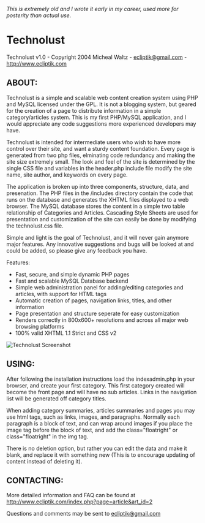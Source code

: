 *This is extremely old and I wrote it early in my career, used more for posterity than actual use.*

# Technolust

Technolust v1.0 - Copyright 2004 Micheal Waltz - ecliptik@gmail.com - http://www.ecliptik.com

## ABOUT:
Technolust is a simple and scalable web content creation system using PHP and MySQL licensed under the GPL. It is not a blogging system, but geared for the creation of a page to distribute information in a simple category/articles system. This is my first PHP/MySQL application, and I would appreciate any code suggestions more experienced developers may have.

Technolust is intended for intermediate users who wish to have more control over their site, and want a sturdy content foundation. Every page is generated from two php files, elminating code redundancy and making the site size extremely small. The look and feel of the site is determined by the single CSS file and variables in the header.php include file modify the site name, site author, and keywords on every page.

The application is broken up into three components, structure, data, and presenation. The PHP files in the /includes directory contain the code that runs on the database and generates the XHTML files displayed to a web browser. The MySQL database stores the content in a simple two table relationship of Categories and Articles. Cascading Style Sheets are used for presentation and customization of the site can easily be done by modifying the technolust.css file.

Simple and light is the goal of Technolust, and it will never gain anymore major features. Any innovative suggestions and bugs will be looked at and could be added, so please give any feedback you have.

Features:

* Fast, secure, and simple dynamic PHP pages
* Fast and scalable MySQL Database backend
* Simple web administration panel for adding/editing categories and articles, with support for HTML tags
* Automatic creation of pages, navigation links, titles, and other information
* Page presentation and structure seperate for easy customization
* Renders correctly in 800x600+ resolutions and across all major web browsing platforms
* 100% valid XHTML 1.1 Strict and CSS v2

![Technolust Screenshot](https://raw.githubusercontent.com/ecliptik/technolust/blob/master/technolust.png)

## USING:

After following the installation instructions load the indexadmin.php in your browser, and create your first category. This first category created will become the front page and will have no sub articles. Links in the navigation list will be generated off category titles.

When adding category summaries, articles summaries and pages you may use html tags, such as links, images, and paragraphs. Normally each paragraph is a block of text, and can wrap around images if you place the image tag before the block of text, and add the class="floatright" or class="floatright" in the img tag.

There is no deletion option, but rather you can edit the data and make it blank, and replace it with something new (This is to encourage updating of content instead of deleting it).


## CONTACTING:
More detailed information and FAQ can be found at http://www.ecliptik.com/index.php?page=article&art_id=2 

Questions and comments may be sent to ecliptik@gmail.com
